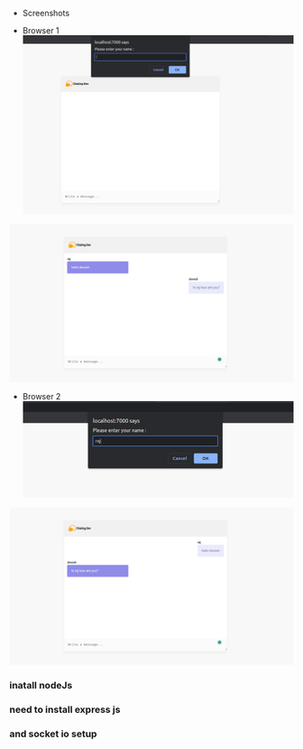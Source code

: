 - Screenshots

- Browser 1
![Alt text](image.png)

![Alt text](image-1.png)


- Browser 2
![Alt text](image-3.png)

![Alt text](image-2.png)


### inatall nodeJs

### need to install express js

### and socket io setup
